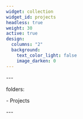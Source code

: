 ```yaml
---
widget: collection
widget_id: projects
headless: true
weight: 30
active: true
design:
  columns: "2"
  background:
    text_color_light: false
    image_darken: 0
---
```

\-﻿--

f﻿olders:

\-﻿ Projects

\-﻿--